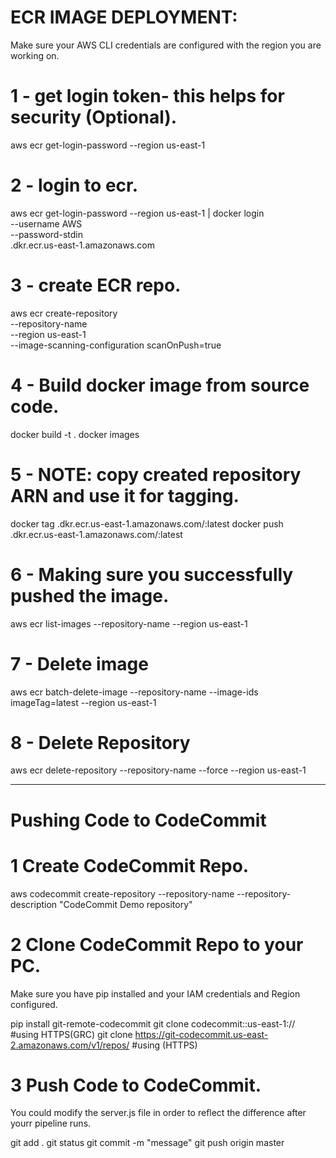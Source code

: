 # ECR IMAGE DEPLOYMENT:
Make sure your AWS CLI credentials are configured with the region you are working on.

# 1 - get login token- this helps for security (Optional).
aws ecr get-login-password --region us-east-1

# 2 - login to ecr.
aws ecr get-login-password --region us-east-1 | docker login \
--username AWS \
--password-stdin \
<your-aws-account-number>.dkr.ecr.us-east-1.amazonaws.com 

# 3 - create ECR repo.
aws ecr create-repository \
--repository-name <give-repo-name> \
--region us-east-1 \
--image-scanning-configuration scanOnPush=true

# 4 - Build docker image from source code.
docker build -t <give-name-of-image> .
docker images

# 5 - NOTE: copy created repository ARN and use it for tagging.
docker tag <image-name> <your-aws-account-number>.dkr.ecr.us-east-1.amazonaws.com/<repo-name>:latest
docker push <your-aws-account-number>.dkr.ecr.us-east-1.amazonaws.com/<repo-name>:latest

# 6 - Making sure you successfully pushed the image.
aws ecr list-images --repository-name <your-repo-name> --region us-east-1

# 7 - Delete image
aws ecr batch-delete-image --repository-name <repo-name> --image-ids imageTag=latest --region us-east-1

# 8 - Delete Repository
aws ecr delete-repository --repository-name <repo-name> --force --region us-east-1

*************************
# Pushing Code to CodeCommit

# 1 Create CodeCommit Repo.
aws codecommit create-repository --repository-name <repo-name> --repository-description "CodeCommit Demo repository"

# 2 Clone CodeCommit Repo to your PC.
Make sure you have pip installed and your IAM credentials and Region configured.

pip install git-remote-codecommit
git clone codecommit::us-east-1://<repo-name> #using HTTPS(GRC)
git clone https://git-codecommit.us-east-2.amazonaws.com/v1/repos/<repo-name> #using (HTTPS)

# 3 Push Code to CodeCommit.
You could modify the server.js file in order to reflect the difference after yourr pipeline runs.

git add .
git status
git commit -m "message"
git push origin master
